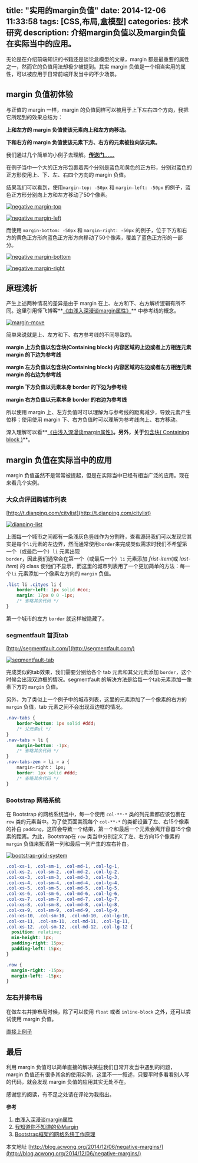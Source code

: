 title: "实用的margin负值"
date: 2014-12-06 11:33:58
tags: [CSS,布局,盒模型]
categories: 技术研究
description: 介绍margin负值以及margin负值在实际当中的应用。
---

无论是在介绍前端知识的书籍还是谈论盒模型的文章，margin 都是最重要的属性之一，然而它的负值用法却极少被提到。其实 margin 负值是一个相当实用的属性，可以被应用于日常前端开发当中的不少场景。

<!-- more -->

## margin 负值初体验

与正值的 margin 一样，margin 的负值同样可以被用于上下左右四个方向，我把它所起到的效果总结为：

**上和左方的 margin 负值使该元素向上和左方向移动。**

**下和右方的 margin 负值使该元素下方、右方的元素被拉向该元素。**

我们通过几个简单的小例子去理解。**[传送门......](http://jsfiddle.net/acwong/j8x2r6a7/)**

在例子当中一个大的正方形包裹着两个分别是蓝色和黄色的正方形，分别对蓝色的正方形使用上、下、左、右四个方向的 margin 负值。

结果我们可以看到，使用`margin-top: -50px` 和 `margin-left: -50px` 的例子，蓝色正方形分别向上方和左方移动了50个像素。

[![negative margin-top](http://acwongblog.qiniudn.com/2014-12_negative-margin-top.PNG)](http://acwongblog.qiniudn.com/2014-12_negative-margin-top.PNG)

[![negative margin-left](http://acwongblog.qiniudn.com/2014-12_negative-margin-left.PNG)](http://acwongblog.qiniudn.com/2014-12_negative-margin-left.PNG)

而使用 `margin-bottom: -50px` 和 `margin-right: -50px` 的例子，位于下方和右方的黄色正方形向蓝色正方形方向移动了50个像素，覆盖了蓝色正方形的一部分。


[![negative margin-bottom](http://acwongblog.qiniudn.com/2014-12_negative-margin-bottom.PNG)](http://acwongblog.qiniudn.com/2014-12_negative-margin-bottom.PNG)

[![negative margin-right](http://acwongblog.qiniudn.com/2014-12_negative-margin-right.PNG)](http://acwongblog.qiniudn.com/2014-12_negative-margin-right.PNG)

## 原理浅析

产生上述两种情况的差异是由于 margin 在上、左方和下、右方解析逻辑有所不同。这里引用怿飞博客**[《由浅入深漫谈margin属性》](http://www.planabc.net/2007/03/18/css_attribute_margin/)** 中参考线的概念。

[![margin-move](http://acwongblog.qiniudn.com/2014-12_margin-move.png)](http://acwongblog.qiniudn.com/2014-12_margin-move.png)

简单来说就是上、左方和下、右方参考线的不同导致的。

**margin 上方负值以包含块(Containing block) 内容区域的上边或者上方相连元素 margin 的下边为参考线**

**margin 左方负值以包含块(Containing block) 内容区域的左边或者左方相连元素 margin 的右边为参考线**

**margin 下方负值以元素本身 border 的下边为参考线**

**margin 右方负值以元素本身 border 的右边为参考线**

所以使用 margin 上、左方负值时可以理解为与参考线的距离减少，导致元素产生位移；使用使用 margin 下、右方负值时可以理解为参考线向上、右方移动。

深入理解可以看**[《由浅入深漫谈margin属性》](http://www.planabc.net/2007/03/18/css_attribute_margin/)**。另外，关于**[包含块( Containing block )](http://w3help.org/zh-cn/kb/008/)**。

## margin 负值在实际当中的应用

margin 负值虽然不是常常被提起，但是在实际当中已经有相当广泛的应用。现在来看几个实例。

### 大众点评团购城市列表

[http://t.dianping.com/citylist](http://t.dianping.com/citylist)

[![dianping-list](http://acwongblog.qiniudn.com/2014-12_dianpin-list.PNG)](http://acwongblog.qiniudn.com/2014-12_dianpin-list.PNG)

上图每一个城市之间都有一条浅灰色竖线作为分割符，查看源码我们可以发现它其实是每个`li`元素的左边界，然而通常使用`border`来完成类似需求时我们不希望第一个（或最后一个）`li` 元素出现`border`，因此我们通常会在第一个（或最后一个）`li` 元素添加 *frist-item*(或 *last-item*) 的 class 使他们不显示，而这里的城市列表用了一个更加简单的方法：每一个`li` 元素添加一个像素左方向的 `margin` 负值。

```css
.list li .cityes li {
    border-left: 1px solid #ccc;
    margin: 17px 0 0 -1px;
    /* 省略其余代码 */
}
```

第一个城市的左方 `border` 就这样被隐藏了。


### segmentfault 首页tab

[http://segmentfault.com/](http://segmentfault.com/)

[![segmentfault-tab](http://acwongblog.qiniudn.com/2014-12_segmentfault-tab.PNG)](http://acwongblog.qiniudn.com/2014-12_segmentfault-tab.PNG)

完成类似的tab效果，我们需要分别给各个 tab 元素和其父元素添加 `border`，这个时候会出现双边框的情况。segmentfault 的解决方法是给每一个tab元素添加一像素下方的 `margin` 负值。

另外，为了类似上一个例子中的城市列表，这里的元素添加了一个像素的右方的 `margin` 负值，tab 元素之间不会出现双边框的情况。

```css
.nav-tabs {
    border-bottom: 1px solid #ddd;
    /* 父元素ul */
}
.nav-tabs > li {
    margin-bottom: -1px;
    /* 省略其余代码 */
}
.nav-tabs-zen > li > a {
    margin-right： 1px;
    border: 1px solid #ddd;
    /* 省略其余代码 */
}
```

### Bootstrap 网格系统

在 Bootstrap 的网格系统当中，每一个使用 `col-**-*` 类的列元素都应该包裹在 `row` 类的元素当中。为了使页面美观每个 `col-**-*` 的类都设置了左、右15个像素的补白 `padding`，这样会导致一个结果，第一个和最后一个元素会离开容器15个像素的距离。为此，Bootstrap在 `row` 类当中分别定义了左、右方向15个像素的 `margin` 负值来抵消第一列和最后一列产生的左右补白。

[![bootstrap-grid-system](http://acwongblog.qiniudn.com/2014-12_bootstrap-grid-system.jpg)](http://acwongblog.qiniudn.com/2014-12_bootstrap-grid-system.jpg)

```css
.col-xs-1, .col-sm-1, .col-md-1, .col-lg-1, 
.col-xs-2, .col-sm-2, .col-md-2, .col-lg-2, 
.col-xs-3, .col-sm-3, .col-md-3, .col-lg-3, 
.col-xs-4, .col-sm-4, .col-md-4, .col-lg-4, 
.col-xs-5, .col-sm-5, .col-md-5, .col-lg-5, 
.col-xs-6, .col-sm-6, .col-md-6, .col-lg-6, 
.col-xs-7, .col-sm-7, .col-md-7, .col-lg-7, 
.col-xs-8, .col-sm-8, .col-md-8, .col-lg-8, 
.col-xs-9, .col-sm-9, .col-md-9, .col-lg-9, 
.col-xs-10, .col-sm-10, .col-md-10, .col-lg-10, 
.col-xs-11, .col-sm-11, .col-md-11, .col-lg-11, 
.col-xs-12, .col-sm-12, .col-md-12, .col-lg-12 {
  position: relative;
  min-height: 1px;
  padding-right: 15px;
  padding-left: 15px;
}

.row {
  margin-right: -15px;
  margin-left: -15px;
}
```

### 左右并排布局

在做左右并排布局时候，除了可以使用 `float` 或者 `inline-block` 之外，还可以尝试使用 margin 负值。

[直接上例子](http://jsfiddle.net/acwong/r0ujysb9/)

## 最后

利用 margin 负值可以简单直接的解决某些我们日常开发当中遇到的问题，margin 负值还有很多其余的使用实例，这里不一一叙述，只要平时多看看别人写的代码，就会发现 margin 负值的应用其实无处不在。

感谢您的阅读，有不足之处请在评论为我指出。

**参考**

1. [由浅入深漫谈margin属性](http://www.planabc.net/2007/03/18/css_attribute_margin/)
2. [我知道你不知道的负Margin](http://www.hicss.net/i-know-you-do-not-know-the-negative-margin/)
3. [Bootstrap框架的网格系统工作原理](http://www.imooc.com/code/2325)

本文地址 [http://blog.acwong.org/2014/12/06/negative-margins/](http://blog.acwong.org/2014/12/06/negative-margins/)






